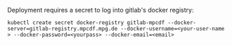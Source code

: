 Deployment requires a secret to log into gitlab's docker registry:

```
kubectl create secret docker-registry gitlab-mpcdf --docker-server=gitlab-registry.mpcdf.mpg.de --docker-username=<your-user-name > --docker-password=<yourpass> --docker-email=<email>
```